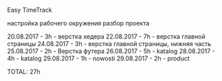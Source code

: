 Easy TimeTrack

настройка рабочего окружения
разбор проекта

20.08.2017 - 3h - верстка хедера
22.08.2017 - 7h - верстка главной страницы
24.08.2017 - 3h - верстка главной страницы, нижняя часть
25.08.2017 - 2h - Верстка футера
26.08.2017 - 5h - katalog
28.08.2017 - 4h - katalog
29.08.2017 - 1h - nowosti
29.08.2017 - 2h - product

TOTAL: 27h